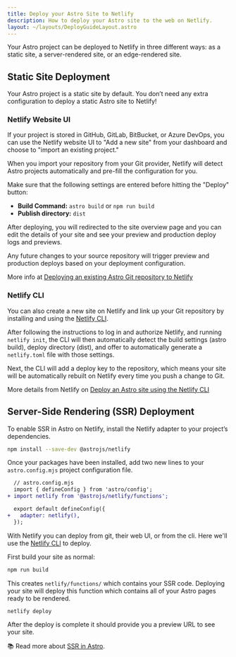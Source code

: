 ```yaml
---
title: Deploy your Astro Site to Netlify
description: How to deploy your Astro site to the web on Netlify.
layout: ~/layouts/DeployGuideLayout.astro
---
```

Your Astro project can be deployed to Netlify in three different ways: as a static site, a server-rendered site, or an edge-rendered site.

## Static Site Deployment

Your Astro project is a static site by default. You don’t need any extra configuration to deploy a static Astro site to Netlify! 


### Netlify Website UI

If your project is stored in GitHub, GitLab, BitBucket, or Azure DevOps, you can use the Netlify website UI to "Add a new site" from your dashboard and choose to "import an existing project."

When you import your repository from your Git provider, Netlify will detect Astro projects automatically and pre-fill the configuration for you.

Make sure that the following settings are entered before hitting the "Deploy" button:

- **Build Command:** `astro build` or `npm run build`
- **Publish directory:** `dist`

After deploying, you will redirected to the site overview page and you can edit the details of your site and see your preview and production deploy logs and previews.

Any future changes to your source repository will trigger preview and production deploys based on your deployment configuration.

More info at [Deploying an existing Astro Git repository to Netlify](https://www.netlify.com/blog/how-to-deploy-astro/#deploy-an-existing-git-repository-to-netlify)


### Netlify CLI

You can also create a new site on Netlify and link up your Git repository by installing and using the [Netlify CLI](https://cli.netlify.com/).

After following the instructions to log in and authorize Netlify, and running `netlify init`, the CLI will then automatically detect the build settings (astro build), deploy directory (dist), and offer to automatically generate a `netlify.toml` file with those settings. 

Next, the CLI will add a deploy key to the repository, which means your site will be automatically rebuilt on Netlify every time you push a change to Git.

More details from Netlify on [Deploy an Astro site using the Netlify CLI](https://www.netlify.com/blog/how-to-deploy-astro/#link-your-astro-project-and-deploy-using-the-netlify-cli)

## Server-Side Rendering (SSR) Deployment

To enable SSR in Astro on Netlify, install the Netlify adapter to your project’s dependencies.

```bash
npm install --save-dev @astrojs/netlify
```

Once your packages have been installed, add two new lines to your `astro.config.mjs` project configuration file.

```diff
  // astro.config.mjs
  import { defineConfig } from 'astro/config';
+ import netlify from '@astrojs/netlify/functions';

  export default defineConfig({
+   adapter: netlify(),
  });
```

With Netlify you can deploy from git, their web UI, or from the cli. Here we'll use the [Netlify CLI](https://docs.netlify.com/cli/get-started/) to deploy.

First build your site as normal:

```bash
npm run build
```

This creates `netlify/functions/` which contains your SSR code. Deploying your site will deploy this function which contains all of your Astro pages ready to be rendered.

```bash
netlify deploy
```

After the deploy is complete it should provide you a preview URL to see your site.

📚 Read more about [SSR in Astro](/en/guides/server-side-rendering/).
